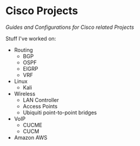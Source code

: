 # Cisco Projects
*Guides and Configurations for Cisco related Projects*


Stuff I've worked on:
- Routing
  - BGP
  - OSPF
  - EIGRP
  - VRF
- Linux
  - Kali
- Wireless
  - LAN Controller
  - Access Points
  - Ubiquiti point-to-point bridges
- VoIP
  - CUCME
  - CUCM
- Amazon AWS
